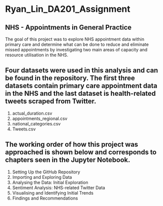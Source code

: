 # Ryan_Lin_DA201_Assignment
## NHS - Appointments in General Practice

The goal of this project was to explore NHS appointment data within primary care and determine what can be done to reduce and eliminate missed appointments by investigating two main areas of capacity and resource utilisation in the NHS.

## Four datasets were used in this analysis and can be found in the repository. The first three datasets contain primary care appointment data in the NHS and the last dataset is health-related tweets scraped from Twitter.  
1. actual_duration.csv
2. appointments_regional.csv
3. national_categories.csv
4. Tweets.csv

## The working order of how this project was approached is shown below and corresponds to chapters seen in the Jupyter Notebook.
1. Setting Up the GitHub Repository
2. Importing and Exploring Data
3. Analysing the Data: Initial Exploration
4. Sentiment Analysis: NHS-related Twitter Data
5. Visualising and Identifying Initial Trends
6. Findings and Recommendations
